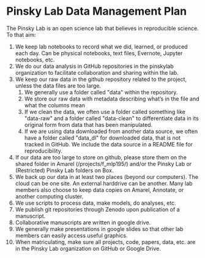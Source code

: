 # Pinsky Lab Data Management Plan

The Pinsky Lab is an open science lab that believes in reproducible science.  To that aim:
1. We keep lab notebooks to record what we did, learned, or produced each day. Can be physical notebooks, text files, Evernote, Jupyter notebooks, etc.
1. We do our data analysis in GitHub repositories in the pinskylab organization to facilitate collaboration and sharing within the lab.
1. We keep our raw data in the github repository related to the project, unless the data files are too large.
    1. We generally use a folder called "data" within the repository.  
    1. We store our raw data with metadata describing what’s in the file and what the columns mean
    1. If we clean the data, we often use a folder called something like "data-raw" and a folder called "data-clean" to differentiate data in its original form from data that has been manipulated.
    1. If we are using data downloaded from another data source, we often have a folder called "data_dl" for downloaded data, that is not tracked in GitHub. We include the data source in a README file for reproducibility.
1. If our data are too large to store on github, please store them on the shared folder in Amarel (/projects/f_mlp195/) and/or the Pinsky Lab or (Restricted) Pinsky Lab folders on Box.
1. We back up our data in at least two places (beyond our computers). The cloud can be one site. An external harddrive can be another. Many lab members also choose to keep data copies on Amarel, Annotate, or another computing cluster. 
1. We use scripts to process data, make models, do analyses, etc.
1. We publish git repositories through Zenodo upon publication of a manuscript.
1. Collaborative manuscripts are written in google drive.
1. We generally make presentations in google slides so that other lab members can easily access useful graphics.
1. When matriculating, make sure all projects, code, papers, data, etc. are in the Pinsky Lab organization on GitHub or Google Drive.
